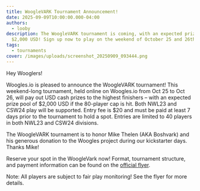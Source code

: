 ```yaml
---
title: WoogleVARK Tournament Announcement!
date: 2025-09-09T10:00:00.000-04:00
authors:
  - looby
description: The WoogleVARK tournament is coming, with an expected prize pool of
  $2,000 USD! Sign up now to play on the weekend of October 25 and 26th.
tags:
  - tournaments
cover: /images/uploads/screenshot_20250909_093444.png
---
```

Hey Wooglers! 


 Woogles.io is pleased to announce the WoogleVARK tournament! This weekend-long tournament, held online on Woogles.io from Oct 25 to Oct 26, will pay out USD cash prizes to the highest finishers – with an expected prize pool of $2,000 USD if the 80-player cap is hit. Both NWL23 and CSW24 play will be supported. Entry fee is $20 and must be paid at least 7 days prior to the tournament to hold a spot. Entries are limited to 40 players in both NWL23 and CSW24 divisions. 

The WoogleVARK tournament is to honor Mike Thelen (AKA Boshvark) and his generous donation to the Woogles project during our kickstarter days. Thanks Mike! 

Reserve your spot in the WoogleVark now! Format, tournament structure, and payment information can be found on the [official flyer](https://www.canva.com/design/DAGxrYbpa-4/42R_sv0E6GyBCU1JV8iBaQ/view).

Note: All players are subject to fair play monitoring! See the flyer for more details.
